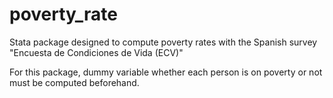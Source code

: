 # poverty_rate
Stata package designed to compute poverty rates with the Spanish survey "Encuesta de Condiciones de Vida (ECV)"

For this package, dummy variable whether each person is on poverty or not must be computed beforehand.
